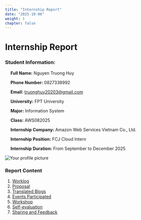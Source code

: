 ```yaml
---
title: "Internship Report"
date: "2025-10-06"
weight: 1
chapter: false
---
```


# Internship Report
### Student Information:
&emsp; **Full Name:** Nguyen Truong Huy

&emsp; **Phone Number:** 0827338992

&emsp; **Email:** truonghuy20203@gmail.com

&emsp; **University:** FPT University

&emsp; **Major:** Information System

&emsp; **Class:** AWS082025

&emsp; **Internship Company:** Amazon Web Services Vietnam Co., Ltd.

&emsp; **Internship Position:** FCJ Cloud Intern

&emsp; **Internship Duration:** From September to December 2025

![Your profile picture](/images/avatar.new.png)



### Report Content

1.  [Worklog](1-Worklog/)
2.  [Proposal](2-Proposal/)
3.  [Translated Blogs](3-TranslatedBlog/)
4.  [Events Participated](4-EventParticipants/)
5.  [Workshop](5-Workshop/)
6.  [Self-evaluation](6-Self-evaluation/)
7.  [Sharing and Feedback](7-Feedback/)